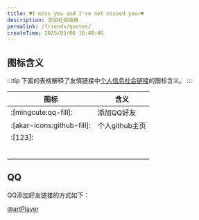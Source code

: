 ```yaml
---
title: ♥I miss you and I've not missed you~♥
description: 添加社会链接
permalink: /friends/quotes/
createTime: 2025/03/06 16:40:46
---
```


## 图标含义

:::tip
下面的表格解释了友情链接中[个人信息社会链接](/friends/persons/)的图标含义。
:::


| 图标                         | 含义         |
|----------------------------|------------|
| :[mingcute:qq-fill]:       | 添加QQ好友     |
| :[akar-icons:github-fill]: | 个人github主页 |
| :[123]:                    |            |
|                            |            |
|                            |            |
|                            |            |
|                            |            |
|                            |            |
|                            |            |

[//]: # (| 图标 | :[mingcute:qq-fill]:  |   |   |   |   |   |   |   |   |)

[//]: # (|----|---|---|---|---|---|---|---|---|---|)

[//]: # (| 含义 | 添加QQ好友  |   |   |   |   |   |   |   |   |)


## QQ

QQ添加好友链接的方式如下：

@[artPlayer](https://cos.cqmu.online/docs/video/qq-share.mp4)
